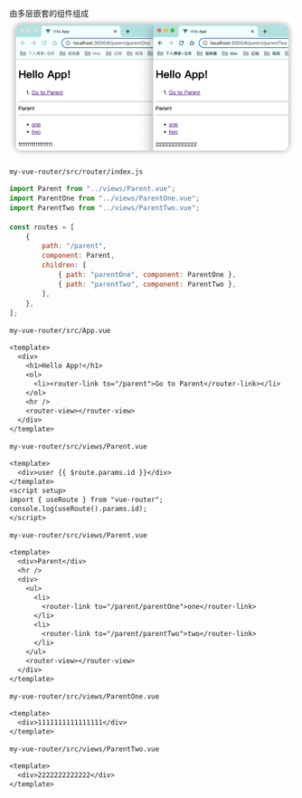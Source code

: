 由多层嵌套的组件组成
![](images/vue-router-nested-routes.png)

`my-vue-router/src/router/index.js`

```js
import Parent from "../views/Parent.vue";
import ParentOne from "../views/ParentOne.vue";
import ParentTwo from "../views/ParentTwo.vue";

const routes = [
    {
        path: "/parent",
        component: Parent,
        children: [
            { path: "parentOne", component: ParentOne },
            { path: "parentTwo", component: ParentTwo },
        ],
    },
];
```

`my-vue-router/src/App.vue`

```vue
<template>
  <div>
    <h1>Hello App!</h1>
    <ol>
      <li><router-link to="/parent">Go to Parent</router-link></li>
    </ol>
    <hr />
    <router-view></router-view>
  </div>
</template>
```

`my-vue-router/src/views/Parent.vue`

```vue
<template>
  <div>user {{ $route.params.id }}</div>
</template>
<script setup>
import { useRoute } from "vue-router";
console.log(useRoute().params.id);
</script>
```

`my-vue-router/src/views/Parent.vue`

```vue
<template>
  <div>Parent</div>
  <hr />
  <div>
    <ul>
      <li>
        <router-link to="/parent/parentOne">one</router-link>
      </li>
      <li>
        <router-link to="/parent/parentTwo">two</router-link>
      </li>
    </ul>
    <router-view></router-view>
  </div>
</template>
```

`my-vue-router/src/views/ParentOne.vue`

```vue
<template>
  <div>1111111111111111</div>
</template>
```

`my-vue-router/src/views/ParentTwo.vue`

```vue
<template>
  <div>2222222222222</div>
</template>
```